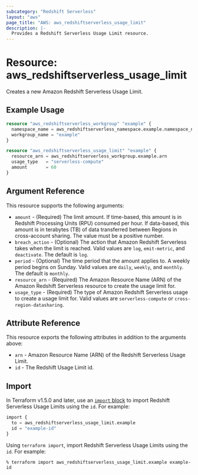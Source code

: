 ```yaml
---
subcategory: "Redshift Serverless"
layout: "aws"
page_title: "AWS: aws_redshiftserverless_usage_limit"
description: |-
  Provides a Redshift Serverless Usage Limit resource.
---
```


# Resource: aws_redshiftserverless_usage_limit

Creates a new Amazon Redshift Serverless Usage Limit.

## Example Usage

```terraform
resource "aws_redshiftserverless_workgroup" "example" {
  namespace_name = aws_redshiftserverless_namespace.example.namespace_name
  workgroup_name = "example"
}

resource "aws_redshiftserverless_usage_limit" "example" {
  resource_arn = aws_redshiftserverless_workgroup.example.arn
  usage_type   = "serverless-compute"
  amount       = 60
}
```

## Argument Reference

This resource supports the following arguments:

* `amount` - (Required) The limit amount. If time-based, this amount is in Redshift Processing Units (RPU) consumed per hour. If data-based, this amount is in terabytes (TB) of data transferred between Regions in cross-account sharing. The value must be a positive number.
* `breach_action` - (Optional) The action that Amazon Redshift Serverless takes when the limit is reached. Valid values are `log`, `emit-metric`, and `deactivate`. The default is `log`.
* `period` - (Optional) The time period that the amount applies to. A weekly period begins on Sunday. Valid values are `daily`, `weekly`, and `monthly`. The default is `monthly`.
* `resource_arn` - (Required) The Amazon Resource Name (ARN) of the Amazon Redshift Serverless resource to create the usage limit for.
* `usage_type` - (Required) The type of Amazon Redshift Serverless usage to create a usage limit for. Valid values are `serverless-compute` or `cross-region-datasharing`.

## Attribute Reference

This resource exports the following attributes in addition to the arguments above:

* `arn` - Amazon Resource Name (ARN) of the Redshift Serverless Usage Limit.
* `id` - The Redshift Usage Limit id.

## Import

In Terraform v1.5.0 and later, use an [`import` block](https://developer.hashicorp.com/terraform/language/import) to import Redshift Serverless Usage Limits using the `id`. For example:

```terraform
import {
  to = aws_redshiftserverless_usage_limit.example
  id = "example-id"
}
```

Using `terraform import`, import Redshift Serverless Usage Limits using the `id`. For example:

```console
% terraform import aws_redshiftserverless_usage_limit.example example-id
```
